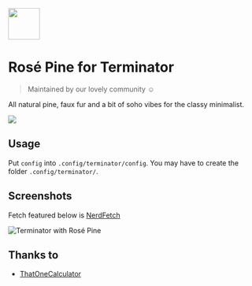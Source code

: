 <img src="https://github.com/rose-pine/rose-pine-theme/blob/main/assets/icon.png" width="64" />

# Rosé Pine for Terminator

> Maintained by our lovely community ☺️

All natural pine, faux fur and a bit of soho vibes for the classy minimalist.

[![](https://img.shields.io/badge/Rosé%20Pine%20Theme-191724)](https://github.com/rose-pine/rose-pine-theme)

## Usage

Put `config` into `.config/terminator/config`. You may have to create the folder `.config/terminator/`.

## Screenshots

Fetch featured below is [NerdFetch](https://github.com/thatonecalculator/nerdfetch)

![Terminator with Rosé Pine](https://i.imgur.com/WqRPEIp.png)

## Thanks to 

- [ThatOneCalculator](https://github.com/thatonecalculator)
